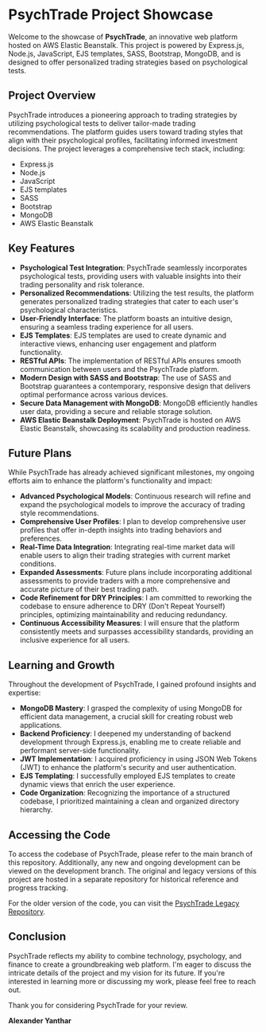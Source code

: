 # PsychTrade Project Showcase

Welcome to the showcase of **PsychTrade**, an innovative web platform hosted on AWS Elastic Beanstalk. This project is powered by Express.js, Node.js, JavaScript, EJS templates, SASS, Bootstrap, MongoDB, and is designed to offer personalized trading strategies based on psychological tests.

## Project Overview

PsychTrade introduces a pioneering approach to trading strategies by utilizing psychological tests to deliver tailor-made trading recommendations. The platform guides users toward trading styles that align with their psychological profiles, facilitating informed investment decisions. The project leverages a comprehensive tech stack, including:

- Express.js
- Node.js
- JavaScript
- EJS templates
- SASS
- Bootstrap
- MongoDB
- AWS Elastic Beanstalk

## Key Features

- **Psychological Test Integration**: PsychTrade seamlessly incorporates psychological tests, providing users with valuable insights into their trading personality and risk tolerance.
- **Personalized Recommendations**: Utilizing the test results, the platform generates personalized trading strategies that cater to each user's psychological characteristics.
- **User-Friendly Interface**: The platform boasts an intuitive design, ensuring a seamless trading experience for all users.
- **EJS Templates**: EJS templates are used to create dynamic and interactive views, enhancing user engagement and platform functionality.
- **RESTful APIs**: The implementation of RESTful APIs ensures smooth communication between users and the PsychTrade platform.
- **Modern Design with SASS and Bootstrap**: The use of SASS and Bootstrap guarantees a contemporary, responsive design that delivers optimal performance across various devices.
- **Secure Data Management with MongoDB**: MongoDB efficiently handles user data, providing a secure and reliable storage solution.
- **AWS Elastic Beanstalk Deployment**: PsychTrade is hosted on AWS Elastic Beanstalk, showcasing its scalability and production readiness.

## Future Plans

While PsychTrade has already achieved significant milestones, my ongoing efforts aim to enhance the platform's functionality and impact:

- **Advanced Psychological Models**: Continuous research will refine and expand the psychological models to improve the accuracy of trading style recommendations.
- **Comprehensive User Profiles**: I plan to develop comprehensive user profiles that offer in-depth insights into trading behaviors and preferences.
- **Real-Time Data Integration**: Integrating real-time market data will enable users to align their trading strategies with current market conditions.
- **Expanded Assessments**: Future plans include incorporating additional assessments to provide traders with a more comprehensive and accurate picture of their best trading path.
- **Code Refinement for DRY Principles**: I am committed to reworking the codebase to ensure adherence to DRY (Don't Repeat Yourself) principles, optimizing maintainability and reducing redundancy.
- **Continuous Accessibility Measures**: I will ensure that the platform consistently meets and surpasses accessibility standards, providing an inclusive experience for all users.

## Learning and Growth

Throughout the development of PsychTrade, I gained profound insights and expertise:

- **MongoDB Mastery**: I grasped the complexity of using MongoDB for efficient data management, a crucial skill for creating robust web applications.
- **Backend Proficiency**: I deepened my understanding of backend development through Express.js, enabling me to create reliable and performant server-side functionality.
- **JWT Implementation**: I acquired proficiency in using JSON Web Tokens (JWT) to enhance the platform's security and user authentication.
- **EJS Templating**: I successfully employed EJS templates to create dynamic views that enrich the user experience.
- **Code Organization**: Recognizing the importance of a structured codebase, I prioritized maintaining a clean and organized directory hierarchy.

## Accessing the Code

To access the codebase of PsychTrade, please refer to the main branch of this repository. Additionally, any new and ongoing development can be viewed on the development branch. The original and legacy versions of this project are hosted in a separate repository for historical reference and progress tracking.

For the older version of the code, you can visit the [PsychTrade Legacy Repository](https://github.com/alexanderyanthar/psych-trade).

## Conclusion

PsychTrade reflects my ability to combine technology, psychology, and finance to create a groundbreaking web platform. I'm eager to discuss the intricate details of the project and my vision for its future. If you're interested in learning more or discussing my work, please feel free to reach out.

Thank you for considering PsychTrade for your review.

**Alexander Yanthar**
